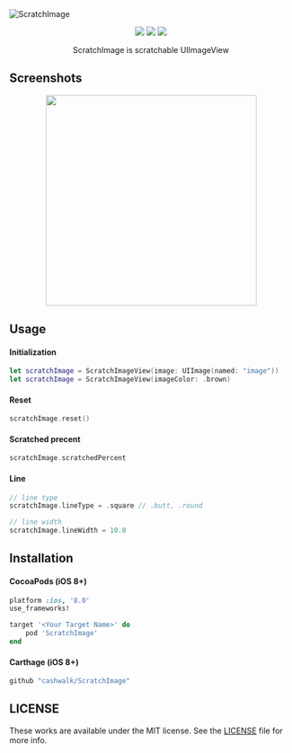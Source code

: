 <img alt="ScratchImage" src="https://user-images.githubusercontent.com/15151687/42455098-3ef39ce2-83cc-11e8-8523-2312d555e524.png" style="max-width: 100%">

<p align="center">
<img src="https://img.shields.io/badge/Swift-4.2-orange.svg">
<a href="https://cocoapods.org/pods/ScratchImage"><img src="https://img.shields.io/cocoapods/v/ScratchImage.svg?style=flat"></a>
<a href="https://github.com/Carthage/Carthage"><img src="https://img.shields.io/badge/Carthage-compatible-4BC51D.svg?style=flat"></a>
</p>

<p align="center">
ScratchImage is scratchable UIImageView
</p>


## Screenshots

<p align="center">
<img width="375" src="https://user-images.githubusercontent.com/15151687/40161385-9b31ed20-59eb-11e8-849a-47ace71710e6.png">
</p>


## Usage

#### Initialization
```swift
let scratchImage = ScratchImageView(image: UIImage(named: "image"))
let scratchImage = ScratchImageView(imageColor: .brown)
```

#### Reset
```swift
scratchImage.reset()
```

#### Scratched precent
```swift
scratchImage.scratchedPercent
```

#### Line
```swift
// line type
scratchImage.lineType = .square // .butt, .round

// line width
scratchImage.lineWidth = 10.0
```


## Installation

#### CocoaPods (iOS 8+)

```ruby
platform :ios, '8.0'
use_frameworks!

target '<Your Target Name>' do
    pod 'ScratchImage'
end
```

#### Carthage (iOS 8+)

```ruby
github "cashwalk/ScratchImage"
```


## LICENSE

These works are available under the MIT license. See the [LICENSE][license] file
for more info.

[license]: LICENSE
